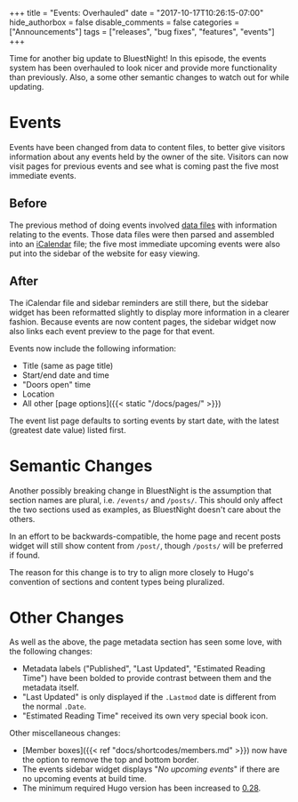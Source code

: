 +++
title = "Events: Overhauled"
date = "2017-10-17T10:26:15-07:00"
hide_authorbox = false
disable_comments = false
categories = ["Announcements"]
tags = ["releases", "bug fixes", "features", "events"]
+++

Time for another big update to BluestNight! In this episode, the events system has been overhauled to look nicer and provide more functionality than previously. Also, a some other semantic changes to watch out for while updating.
<!--more-->
# Events

Events have been changed from data to content files, to better give visitors information about any events held by the owner of the site. Visitors can now visit pages for previous events and see what is coming past the five most immediate events.

## Before

The previous method of doing events involved [data files](https://gohugo.io/templates/data-templates/) with information relating to the events. Those data files were then parsed and assembled into an [iCalendar](https://en.wikipedia.org/wiki/ICalendar) file; the five most immediate upcoming events were also put into the sidebar of the website for easy viewing.

## After

The iCalendar file and sidebar reminders are still there, but the sidebar widget has been reformatted slightly to display more information in a clearer fashion. Because events are now content pages, the sidebar widget now also links each event preview to the page for that event.

Events now include the following information:

- Title (same as page title)
- Start/end date and time
- "Doors open" time
- Location
- All other [page options]({{< static "/docs/pages/" >}})

The event list page defaults to sorting events by start date, with the latest (greatest date value) listed first.

# Semantic Changes

Another possibly breaking change in BluestNight is the assumption that section names are plural, i.e. `/events/` and `/posts/`. This should only affect the two sections used as examples, as BluestNight doesn't care about the others.

In an effort to be backwards-compatible, the home page and recent posts widget will still show content from `/post/`, though `/posts/` will be preferred if found.

The reason for this change is to try to align more closely to Hugo's convention of sections and content types being pluralized.

# Other Changes

As well as the above, the page metadata section has seen some love, with the following changes:

- Metadata labels ("Published", "Last Updated", "Estimated Reading Time") have been bolded to provide contrast between them and the metadata itself.
- "Last Updated" is only displayed if the `.Lastmod` date is different from the normal `.Date`.
- "Estimated Reading Time" received its own very special book icon.

Other miscellaneous changes:

- [Member boxes]({{< ref "docs/shortcodes/members.md" >}}) now have the option to remove the top and bottom border.
- The events sidebar widget displays "*No upcoming events*" if there are no upcoming events at build time.
- The minimum required Hugo version has been increased to [0.28](https://github.com/gohugoio/hugo/releases/tag/v0.28).
